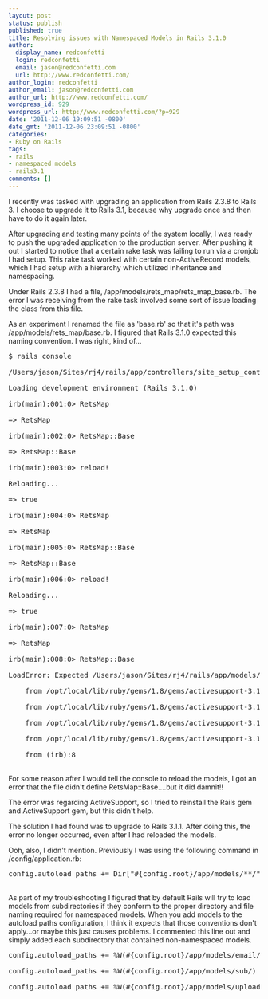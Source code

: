 ```yaml
---
layout: post
status: publish
published: true
title: Resolving issues with Namespaced Models in Rails 3.1.0
author:
  display_name: redconfetti
  login: redconfetti
  email: jason@redconfetti.com
  url: http://www.redconfetti.com/
author_login: redconfetti
author_email: jason@redconfetti.com
author_url: http://www.redconfetti.com/
wordpress_id: 929
wordpress_url: http://www.redconfetti.com/?p=929
date: '2011-12-06 19:09:51 -0800'
date_gmt: '2011-12-06 23:09:51 -0800'
categories:
- Ruby on Rails
tags:
- rails
- namespaced models
- rails3.1
comments: []
---
```

<p>I recently was tasked with upgrading an application from Rails 2.3.8 to Rails 3. I choose to upgrade it to Rails 3.1, because why upgrade once and then have to do it again later.</p>
<p>After upgrading and testing many points of the system locally, I was ready to push the upgraded application to the production server. After pushing it out I started to notice that a certain rake task was failing to run via a cronjob I had setup. This rake task worked with certain non-ActiveRecord models, which I had setup with a hierarchy which utilized inheritance and namespacing.</p>
<p>Under Rails 2.3.8 I had a file, /app/models/rets_map/rets_map_base.rb. The error I was receiving from the rake task involved some sort of issue loading the class from this file.</p>
<p>As an experiment I renamed the file as 'base.rb' so that it's path was /app/models/rets_map/base.rb. I figured that Rails 3.1.0 expected this naming convention. I was right, kind of...</p>
<pre class="brush:shell">$ rails console<br />
/Users/jason/Sites/rj4/rails/app/controllers/site_setup_controller.rb:120: warning: string literal in condition<br />
Loading development environment (Rails 3.1.0)<br />
irb(main):001:0> RetsMap<br />
=> RetsMap<br />
irb(main):002:0> RetsMap::Base<br />
=> RetsMap::Base<br />
irb(main):003:0> reload!<br />
Reloading...<br />
=> true<br />
irb(main):004:0> RetsMap<br />
=> RetsMap<br />
irb(main):005:0> RetsMap::Base<br />
=> RetsMap::Base<br />
irb(main):006:0> reload!<br />
Reloading...<br />
=> true<br />
irb(main):007:0> RetsMap<br />
=> RetsMap<br />
irb(main):008:0> RetsMap::Base<br />
LoadError: Expected /Users/jason/Sites/rj4/rails/app/models/rets_map/base.rb to define RetsMap::Base<br />
	from /opt/local/lib/ruby/gems/1.8/gems/activesupport-3.1.0/lib/active_support/dependencies.rb:490:in `load_missing_constant'<br />
	from /opt/local/lib/ruby/gems/1.8/gems/activesupport-3.1.0/lib/active_support/dependencies.rb:181:in `const_missing'<br />
	from /opt/local/lib/ruby/gems/1.8/gems/activesupport-3.1.0/lib/active_support/dependencies.rb:179:in `each'<br />
	from /opt/local/lib/ruby/gems/1.8/gems/activesupport-3.1.0/lib/active_support/dependencies.rb:179:in `const_missing'<br />
	from (irb):8</pre><br />
For some reason after I would tell the console to reload the models, I got an error that the file didn't define RetsMap::Base....but it did damnit!!</p>
<p>The error was regarding ActiveSupport, so I tried to reinstall the Rails gem and ActiveSupport gem, but this didn't help.</p>
<p>The solution I had found was to upgrade to Rails 3.1.1. After doing this, the error no longer occurred, even after I had reloaded the models.</p>
<p>Ooh, also, I didn't mention. Previously I was using the following command in /config/application.rb:</p>
<pre class="brush:rails">config.autoload_paths += Dir["#{config.root}/app/models/**/"]</pre><br />
As part of my troubleshooting I figured that by default Rails will try to load models from subdirectories if they conform to the proper directory and file naming required for namespaced models. When you add models to the autoload paths configuration, I think it expects that those conventions don't apply...or maybe this just causes problems. I commented this line out and simply added each subdirectory that contained non-namespaced models.</p>
<pre class="brush:rails">config.autoload_paths += %W(#{config.root}/app/models/email/)<br />
config.autoload_paths += %W(#{config.root}/app/models/sub/)<br />
config.autoload_paths += %W(#{config.root}/app/models/upload/)</pre></p>
